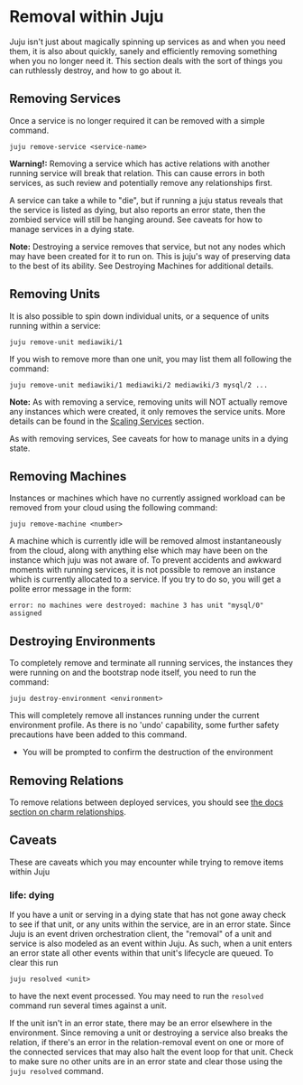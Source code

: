 # Removal within Juju

Juju isn't just about magically spinning up services as and when you need them,
it is also about quickly, sanely and efficiently removing something when you no
longer need it. This section deals with the sort of things you can ruthlessly
destroy, and how to go about it.

## Removing Services

Once a service is no longer required it can be removed with a simple command.

    juju remove-service <service-name>

**Warning!:** Removing a service which has active relations with another running service will break that relation. This can cause errors in both services, as such review and potentially remove any relationships first.

A service can take a while to "die", but if running a juju status reveals that
the service is listed as dying, but also reports an error state, then the
zombied service will still be hanging around. See caveats for how to manage
services in a dying state.

**Note:** Destroying a service removes that service, but not any nodes which may have been created for it to run on. This is juju's way of preserving data to the best of its ability. See Destroying Machines for additional details.

## Removing Units

It is also possible to spin down individual units, or a sequence of units
running within a service:

    juju remove-unit mediawiki/1

If you wish to remove more than one unit, you may list them all following the
command:

    juju remove-unit mediawiki/1 mediawiki/2 mediawiki/3 mysql/2 ...

**Note:** As with removing a service, removing units will NOT actually remove any instances which were created, it only removes the service units. More details can be found in the [Scaling Services](charms-scaling.html) section.

As with removing services, See caveats for how to manage units in a dying state.

## Removing Machines

Instances or machines which have no currently assigned workload can be removed
from your cloud using the following command:

    juju remove-machine <number>

A machine which is currently idle will be removed almost instantaneously from
the cloud, along with anything else which may have been on the instance which
juju was not aware of. To prevent accidents and awkward moments with running
services, it is not possible to remove an instance which is currently allocated
to a service. If you try to do so, you will get a polite error message in the
form:

    error: no machines were destroyed: machine 3 has unit "mysql/0" assigned

## Destroying Environments

To completely remove and terminate all running services, the instances they were
running on and the bootstrap node itself, you need to run the command:

    juju destroy-environment <environment>

This will completely remove all instances running under the current environment
profile. As there is no 'undo' capability, some further safety precautions have
been added to this command.

- You will be prompted to confirm the destruction of the environment

## Removing Relations

To remove relations between deployed services, you should see [ the docs section on charm relationships](charms-relations.html#removing).

## Caveats

These are caveats which you may encounter while trying to remove items within
Juju

### life: dying

If you have a unit or serving in a dying state that has not gone away check to
see if that unit, or any units within the service, are in an error state. Since
Juju is an event driven orchestration client, the "removal" of a unit and
service is also modeled as an event within Juju. As such, when a unit enters an
error state all other events within that unit's lifecycle are queued. To clear
this run

    juju resolved <unit>

to have the next event processed. You may need to run the `resolved` command run several times against a unit.

If the unit isn't in an error state, there may be an error elsewhere in the
environment. Since removing a unit or destroying a service also breaks the
relation, if there's an error in the relation-removal event on one or more of
the connected services that may also halt the event loop for that unit. Check to make sure no other units are in an error state and clear those using the `juju resolved` command.
